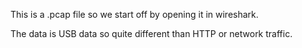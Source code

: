 This is a .pcap file so we start off by opening it in wireshark.


The data is USB data so quite different than HTTP or network traffic.




